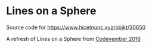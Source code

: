 # Lines on a Sphere

Source code for https://www.hicetnunc.xyz/objkt/30650

A refresh of Lines on a Sphere from [Codevember 2016](https://www.clicktorelease.com/code/codevember-2016/)

